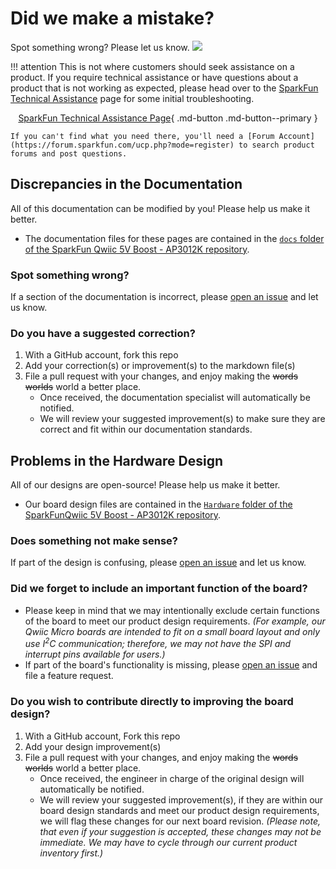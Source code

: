 # Did we make a mistake?

Spot something wrong? Please let us know. <a href="https://github.com/sparkfun/SparkFun_Qwiic_5V_Boost_AP3012K/issues" alt="Issues"><img src="https://img.shields.io/github/issues/sparkfun/SparkFun_Qwiic_5V_Boost_AP3012K.svg" /></a>

!!! attention
    This is not where customers should seek assistance on a product. If you require technical assistance or have questions about a product that is not working as expected, please head over to the [SparkFun Technical Assistance](https://www.sparkfun.com/technical_assistance) page for some initial troubleshooting.
    <center>
    [SparkFun Technical Assistance Page](https://www.sparkfun.com/technical_assistance){ .md-button .md-button--primary }
    </center>

    If you can't find what you need there, you'll need a [Forum Account](https://forum.sparkfun.com/ucp.php?mode=register) to search product forums and post questions.

## Discrepancies in the Documentation

All of this documentation can be modified by you! Please help us make it better.

* The documentation files for these pages are contained in the [`docs` folder of the SparkFun Qwiic 5V Boost - AP3012K repository](https://github.com/sparkfun/SparkFun_Qwiic_5V_Boost_AP3012K/tree/main/docs).

### Spot something wrong?
If a section of the documentation is incorrect, please [open an issue](https://github.com/sparkfun/SparkFun_Qwiic_5V_Boost_AP3012K/issues) and let us know.

### Do you have a suggested correction?
1. With a GitHub account, fork this repo
2. Add your correction(s) or improvement(s) to the markdown file(s)
3. File a pull request with your changes, and enjoy making the ~~words~~ ~~worlds~~ world a better place.
    * Once received, the documentation specialist will automatically be notified.
    * We will review your suggested improvement(s) to make sure they are correct and fit within our documentation standards.

## Problems in the Hardware Design

All of our designs are open-source! Please help us make it better.

* Our board design files are contained in the [`Hardware` folder of the SparkFunQwiic 5V Boost - AP3012K repository](https://github.com/sparkfun/SparkFun_Qwiic_5V_Boost_AP3012K/tree/main/Hardware).

### Does something not make sense?
If part of the design is confusing, please [open an issue](https://github.com/sparkfun/SparkFun_Qwiic_5V_Boost_AP3012K/issues) and let us know.

### Did we forget to include an important function of the board?
* Please keep in mind that we may intentionally exclude certain functions of the board to meet our product design requirements. *(For example, our Qwiic Micro boards are intended to fit on a small board layout and only use I<sup>2</sup>C communication; therefore, we may not have the SPI and interrupt pins available for users.)*
* If part of the board's functionality is missing, please [open an issue](https://github.com/sparkfun/SparkFun_Qwiic_5V_Boost_AP3012K/issues) and file a feature request.

### Do you wish to contribute directly to improving the board design?
1. With a GitHub account, Fork this repo
2. Add your design improvement(s)
3. File a pull request with your changes, and enjoy making the ~~words~~ ~~worlds~~ world a better place.
    * Once received, the engineer in charge of the original design will automatically be notified.
    * We will review your suggested improvement(s), if they are within our board design standards and meet our product design requirements, we will flag these changes for our next board revision. *(Please note, that even if your suggestion is accepted, these changes may not be immediate. We may have to cycle through our current product inventory first.)*

